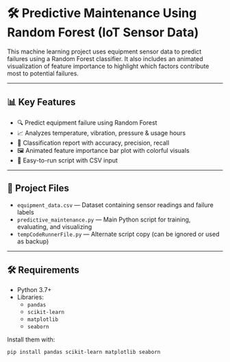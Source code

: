 # 🛠️ Predictive Maintenance Using Random Forest (IoT Sensor Data)

This machine learning project uses equipment sensor data to predict failures using a Random Forest classifier. It also includes an animated visualization of feature importance to highlight which factors contribute most to potential failures.

---

## 📊 Key Features

- 🔍 Predict equipment failure using Random Forest
- 📈 Analyzes temperature, vibration, pressure & usage hours
- 🧠 Classification report with accuracy, precision, recall
- 🖼️ Animated feature importance bar plot with colorful visuals
- 💾 Easy-to-run script with CSV input

---

## 📁 Project Files

- `equipment_data.csv` — Dataset containing sensor readings and failure labels  
- `predictive_maintenance.py` — Main Python script for training, evaluating, and visualizing  
- `tempCodeRunnerFile.py` — Alternate script copy (can be ignored or used as backup)

---

## 🛠️ Requirements

- Python 3.7+
- Libraries:
  - `pandas`
  - `scikit-learn`
  - `matplotlib`
  - `seaborn`

Install them with:

```bash
pip install pandas scikit-learn matplotlib seaborn
